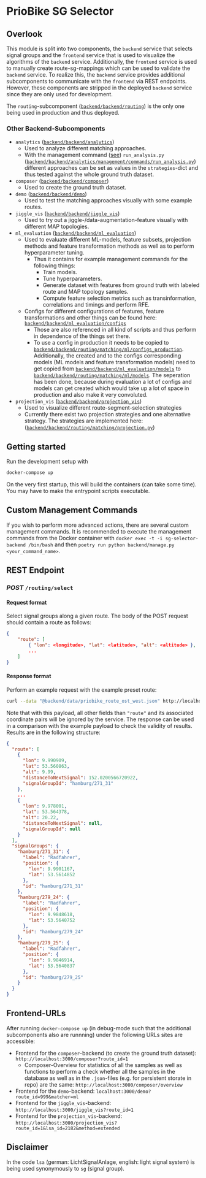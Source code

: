 # PrioBike SG Selector

## Overlook

This module is split into two components, the `backend` service that selects signal groups and the `frontend` service that is used to visualize the algorithms of the `backend` service. Additionally, the `frontend` service is used to manually create route-sg-mappings which can be used to validate the `backend` service. To realize this, the `backend` service provides additional subcomponents to communicate with the `frontend` via REST endpoints. However, these components are stripped in the deployed `backend` service since they are only used for development.

The `routing`-subcomponent ([`backend/backend/routing`](backend/backend/routing)) is the only one being used in production and thus deployed.

### Other Backend-Subcomponents

- `analytics` ([`backend/backend/analytics`](backend/backend/analytics))
  - Used to analyze different matching approaches.
  - With the management command ([see](#Custom-Management-Commands)) `run_analysis.py` ([`backend/backend/analytics/management/commands/run_analysis.py`](backend/backend/analytics/management/commands/run_analysis.py)) different approaches can be set as values in the `strategies`-dict and thus tested against the whole ground truth dataset.
- `composer` ([`backend/backend/composer`](backend/backend/composer))
  - Used to create the ground truth dataset.
- `demo` ([`backend/backend/demo`](backend/backend/demo))
  - Used to test the matching approaches visually with some example routes.
- `jiggle_vis` ([`backend/backend/jiggle_vis`](backend/backend/jiggle_vis))
  - Used to try out a jiggle-/data-augmentation-feature visually with different MAP topologies.
- `ml_evaluation` ([`backend/backend/ml_evaluation`](backend/backend/ml_evaluation))
  - Used to evaluate different ML-models, feature subsets, projection methods and feature transformation methods as well as to perform hyperparameter tuning.
    - Thus it contains for example management commands for the following things:
        - Train models.
        - Tune hyperparameters.
        - Generate dataset with features from ground truth with labeled route and MAP topology samples.
        - Compute feature selection metrics such as transinformation, correlations and timings and perform RFE.
  - Configs for different configurations of features, feature transformations and other things can be found here: [`backend/backend/ml_evaluation/configs`](backend/backend/ml_evaluation/configs)
    - Those are also referenced in all kind of scripts and thus perform in dependence of the things set there.
    - To use a config in production it needs to be copied to [`backend/backend/routing/matching/ml/configs_production`](backend/backend/routing/matching/ml/configs_production). Additionally, the created and to the configs corresponding models (ML models and feature transformation models) need to get copied from  [`backend/backend/ml_evaluation/models`](backend/backend/ml_evaluation/models) to [`backend/backend/routing/matching/ml/models`](backend/backend/routing/matching/ml/models). The seperation has been done, because during evaluation a lot of configs and models can get created which would take up a lot of space in production and also make it very convoluted.
- `projection_vis` ([`backend/backend/projection_vis`](backend/backend/projection_vis))
  - Used to visualize different route-segment-selection strategies
  - Currently there exist two projection strategies and one alternative strategy. The strategies are implemented here: ([`backend/backend/routing/matching/projection.py`](backend/backend/routing/matching/projection.py))


## Getting started

Run the development setup with

```bash
docker-compose up
```

On the very first startup, this will build the containers (can take some time). You may have to make the entrypoint scripts executable.

## Custom Management Commands

If you wish to perform more advanced actions, there are several custom management commands. It is recommended to execute the management commands from the Docker container with `docker exec -t -i sg-selector-backend /bin/bash` and then `poetry run python backend/manage.py <your_command_name>`.

## REST Endpoint

### *POST* `/routing/select`

#### Request format

Select signal groups along a given route. The body of the POST request should contain a route as follows:

```json
{
    "route": [
        { "lon": <longitude>, "lat": <latitude>, "alt": <altitude> },
        ...
    ]
}
```

#### Response format

Perform an example request with the example preset route:

```bash
curl --data "@backend/data/priobike_route_ost_west.json" http://localhost:8000/routing/select
```

Note that with this payload, all other fields than `"route"` and its associated coordinate pairs will be ignored by the service. The response can be used in a comparison with the example payload to check the validity of results. Results are in the following structure:

```json
{
  "route": [
    {
      "lon": 9.990909,
      "lat": 53.560863,
      "alt": 9.99,
      "distanceToNextSignal": 152.0200566720922,
      "signalGroupId": "hamburg/271_31"
    },
    ...
    {
      "lon": 9.978001,
      "lat": 53.564378,
      "alt": 20.22,
      "distanceToNextSignal": null,
      "signalGroupId": null
    }
  ],
  "signalGroups": {
    "hamburg/271_31": {
      "label": "Radfahrer",
      "position": {
        "lon": 9.9901167,
        "lat": 53.5614852
      },
      "id": "hamburg/271_31"
    },
    "hamburg/279_24": {
      "label": "Radfahrer",
      "position": {
        "lon": 9.9848618,
        "lat": 53.5640752
      },
      "id": "hamburg/279_24"
    },
    "hamburg/279_25": {
      "label": "Radfahrer",
      "position": {
        "lon": 9.9846914,
        "lat": 53.5640837
      },
      "id": "hamburg/279_25"
    }
  }
}
```

## Frontend-URLs

After running `docker-compose up` (in debug-mode such that the additional subcomponents also are runnning) under the following URLs sites are accessible:

- Frontend for the `composer`-backend (to create the ground truth dataset): `http://localhost:3000/composer?route_id=1`
  - Composer-Overview for statistics of all the samples as well as functions to perform a check whether all the samples in the database as well as in the `.json`-files (e.g. for persistent storate in repo) are the same: `http://localhost:3000/composer/overview`
- Frontend for the `demo`-backend: `localhost:3000/demo?route_id=999&matcher=ml`
- Frontend for the `jiggle_vis`-backend: `http://localhost:3000/jiggle_vis?route_id=1`
- Frontend for the `projection_vis`-backend: `http://localhost:3000/projection_vis?route_id=1&lsa_id=2182&method=extended`

## Disclaimer

In the code `lsa` (german: LichtSignalAnlage, english: light signal system) is being used synonymously to `sg` (signal group).
